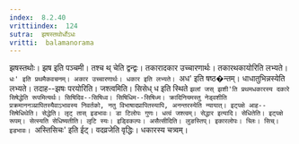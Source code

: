 ```yaml
---
index:  8.2.40
vrittiindex:  124
sutra:  झषस्तथोर्धोऽधः
vritti:  balamanorama 
---
```


झषस्तथोः। झष इति पञ्चमी। तश्च थ् चेति द्वन्द्वः। तकारादकार उच्चारणार्थः। तकारथकायोरिति लभ्यते। `धः' इति प्रथमैकवचनम्। अकार उच्चारणार्थः। धकार इति लभ्यते। `अध' इति षष्ठ�न्तम्। धाधातुभिन्नस्येति लभ्यते। तदाह--झषः परयोरिति। जश्त्वमिति। सिसेध् ध इति स्थिते `झलां जस् झशी'ति प्रथमधकारस्य दकारे सिषेद्धेति रूपमित्यर्थः। सिषिदिव--सिषिध्व। सिषिधिम--सिषिध्म। क्रादिनियमस्तु नेड्वशीति प्रक्रमाननञ्प्रापितस्यैवाऽभावस्य निवर्तको, नतु विभाषादप्रापितस्यापि, अनन्तरस्येति न्यायात्। इट्पक्षे आह-- सिषेधिथेति। सेद्धेति। लृट् तास् इडभावः। डा टिलोपः गुणः। धत्वं जश्त्वम्। सेद्धार इत्यादि। सेधितेति। इट्पक्षे रूपम्। सेत्स्यति सेधिष्यतीति। लृटि स्यः। इड्विकल्पः। असैत्सीदिति। लुङस्तिप्। इकारलोपः। च्लिः। सिच्। इडभावः। `अस्तिसिचः' इति ईट्। वदव्रजेति वृद्धिः। धकारस्य चत्र्वम्।

